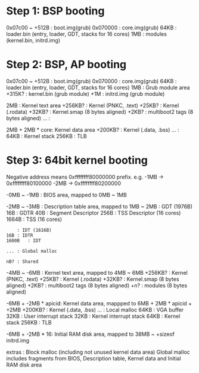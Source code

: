 # Step 1: BSP booting
0x07c00 ~ +512B	: boot.img(grub)
0x070000	: core.img(grub)
64KB		: loader.bin (entry, loader, GDT, stacks for 16 cores)
1MB		: modules (kernel.bin, initrd.img)

# Step 2: BSP, AP booting
0x07c00 ~ +512B	: boot.img(grub)
0x070000	: core.img(grub)
64KB		: loader.bin (entry, loader, GDT, stacks for 16 cores)
1MB		: Grub module area
	+315K?	: kernel.bin (grub module)
	+1M	: initrd.img (grub module)

2MB		: Kernel text area
	+256KB?	: Kernel (PNKC, .text)
	+25KB?	: Kernel (.rodata)
	+32KB?	: Kernel.smap (8 bytes aligned)
	+2KB?	: multiboot2 tags (8 bytes aligned)
	...	:

2MB + 2MB * core: Kernel data area
	+200KB?	: Kernel (.data, .bss)
	...	: 
	64KB	: Kernel stack
	256KB	: TLB

# Step 3: 64bit kernel booting
Negative address means 0xffffffff80000000 prefix.
e.g.	-1MB -> 0xffffffff80100000
	-2MB -> 0xffffffff80200000

-0MB ~ -1MB	: BIOS area, mapped to 0MB ~ 1MB

-2MB ~ -3MB	: Description table area, mapped to 1MB ~ 2MB
		: GDT (1976B)
	16B	: GDTR
	40B	: Segment Descriptor
	256B	: TSS Descriptor (16 cores)
	1664B	: TSS (16 cores)
	
		: IDT (1616B)
	16B	: IDTR
	1600B	: IDT
	
	...	: Global malloc
	
	nB?	: Shared

-4MB ~ -6MB	: Kernel text area, mapped to 4MB ~ 6MB
	+256KB?	: Kernel (PNKC, .text)
	+25KB?	: Kernel (.rodata)
	+32KB?	: Kernel.smap (8 bytes aligned)
	+2KB?	: multiboot2 tags (8 bytes aligned)
	+n?	: modules (8 bytes aligned)

-6MB + -2MB * apicid: Kernel data area, mappped to 6MB + 2MB * apicid + +2MB
	+200KB?	: Kernel (.data, .bss)
	...	: Local malloc
	64KB	: VGA buffer
	32KB	: User interrupt stack
	32KB	: Kernel interrupt stack
	64KB	: Kernel stack
	256KB	: TLB

-6MB + -2MB * 16: Initial RAM disk area, mapped to 38MB ~ +sizeof initrd.img

extras		: Block malloc (including not unused kernel data area)
		  Global malloc includes fragments from BIOS, Description table, 
		    Kernel data and Initial RAM disk area

